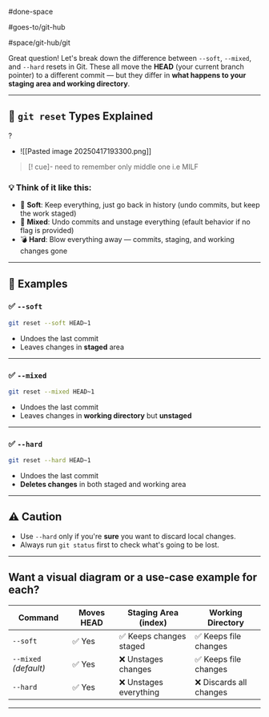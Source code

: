 #done-space

#goes-to/git-hub 


#space/git-hub/git 

Great question! Let's break down the difference between `--soft`, `--mixed`, and `--hard` resets in Git. These all move the **HEAD** (your current branch pointer) to a different commit — but they differ in **what happens to your staging area and working directory**.

---

## 🔄 `git reset` Types Explained
?
- ![[Pasted image 20250417193300.png]]
>[! cue]- need to remember only middle one i.e MILF
### 💡 Think of it like this:
- 🧠 **Soft**: Keep everything, just go back in history (undo commits, but keep the work staged)
- 👐 **Mixed**: Undo commits and unstage everything (efault behavior if no flag is provided)
- 💣 **Hard**: Blow everything away — commits, staging, and working changes gone
---
## 🧪 Examples
### ✅ `--soft`
```bash
git reset --soft HEAD~1
```
- Undoes the last commit
- Leaves changes in **staged** area
---
### ✅ `--mixed`
```bash
git reset --mixed HEAD~1
```
- Undoes the last commit
- Leaves changes in **working directory** but **unstaged**
---
### ✅ `--hard`
```bash
git reset --hard HEAD~1
```
- Undoes the last commit
- **Deletes changes** in both staged and working area
---
## ⚠️ Caution
- Use `--hard` only if you're **sure** you want to discard local changes.
- Always run `git status` first to check what's going to be lost.
---
Want a visual diagram or a use-case example for each?
-
<!--SR:!2025-05-04,1,150--> 
  
  

|Command|Moves HEAD|Staging Area (index)|Working Directory|
|---|---|---|---|
|`--soft`|✅ Yes|✅ Keeps changes staged|✅ Keeps file changes|
|`--mixed` _(default)_|✅ Yes|❌ Unstages changes|✅ Keeps file changes|
|`--hard`|✅ Yes|❌ Unstages everything|❌ Discards all changes|
<!--SR:!2025-04-18,1,190-->

---